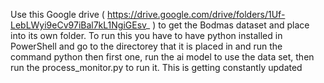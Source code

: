 Use this Google drive ( https://drive.google.com/drive/folders/1Uf-LebLWyi9eCv97iBal7kL1NgiGEsv_ ) to get the Bodmas dataset and place into its own folder.
To run this you have to have python installed in PowerShell and go to the directorey that it is placed in and run the command python then first one, run the ai model to use the data set, then run the process_monitor.py to run it.
This is getting constantly updated
